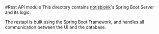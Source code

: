 #Rest API module
This directory contains [notisblokk](../README.md)'s Spring Boot Server and its logic.

The restapi is built using the Spring Boot Framework, and handles all communication between
the UI and the database.         